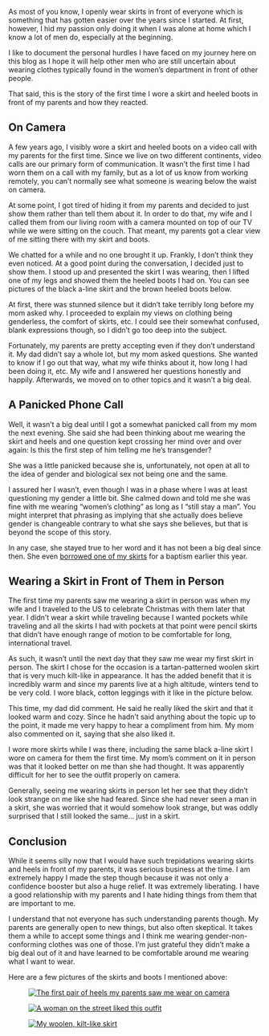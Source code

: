 As most of you know, I openly wear skirts in front of everyone which is something that has gotten easier over the years since I started. At first, however, I hid my passion only doing it when I was alone at home which I know a lot of men do, especially at the beginning.

I like to document the personal hurdles I have faced on my journey here on this blog as I hope it will help other men who are still uncertain about wearing clothes typically found in the women’s department in front of other people.

That said, this is the story of the first time I wore a skirt and heeled boots in front of my parents and how they reacted.

On Camera
---------

A few years ago, I visibly wore a skirt and heeled boots on a video call with my parents for the first time. Since we live on two different continents, video calls are our primary form of communication. It wasn’t the first time I had worn them on a call with my family, but as a lot of us know from working remotely, you can’t normally see what someone is wearing below the waist on camera.

At some point, I got tired of hiding it from my parents and decided to just show them rather than tell them about it. In order to do that, my wife and I called them from our living room with a camera mounted on top of our TV while we were sitting on the couch. That meant, my parents got a clear view of me sitting there with my skirt and boots.

We chatted for a while and no one brought it up. Frankly, I don’t think they even noticed. At a good point during the conversation, I decided just to show them. I stood up and presented the skirt I was wearing, then I lifted one of my legs and showed them the heeled boots I had on. You can see pictures of the black a-line skirt and the brown heeled boots below.

At first, there was stunned silence but it didn’t take terribly long before my mom asked why. I proceeded to explain my views on clothing being genderless, the comfort of skirts, etc. I could see their somewhat confused, blank expressions though, so I didn’t go too deep into the subject.

Fortunately, my parents are pretty accepting even if they don’t understand it. My dad didn’t say a whole lot, but my mom asked questions. She wanted to know if I go out that way, what my wife thinks about it, how long I had been doing it, etc. My wife and I answered her questions honestly and happily. Afterwards, we moved on to other topics and it wasn’t a big deal.

A Panicked Phone Call
---------------------

Well, it wasn’t a big deal until I got a somewhat panicked call from my mom the next evening. She said she had been thinking about me wearing the skirt and heels and one question kept crossing her mind over and over again: Is this the first step of him telling me he’s transgender?

She was a little panicked because she is, unfortunately, not open at all to the idea of gender and biological sex not being one and the same.

I assured her I wasn’t, even though I was in a phase where I was at least questioning my gender a little bit. She calmed down and told me she was fine with me wearing “women’s clothing” as long as I “still stay a man”. You might interpret that phrasing as implying that she actually does believe gender is changeable contrary to what she says she believes, but that is beyond the scope of this story.

In any case, she stayed true to her word and it has not been a big deal since then. She even [borrowed one of my skirts](https://www.the-beskirted-man.com/skirts-and-dresses/my-mom-borrowed-my-skirt-for-a-baptism/) for a baptism earlier this year.

Wearing a Skirt in Front of Them in Person
------------------------------------------

The first time my parents saw me wearing a skirt in person was when my wife and I traveled to the US to celebrate Christmas with them later that year. I didn’t wear a skirt while traveling because I wanted pockets while traveling and all the skirts I had with pockets at that point were pencil skirts that didn’t have enough range of motion to be comfortable for long, international travel.

As such, it wasn’t until the next day that they saw me wear my first skirt in person. The skirt I chose for the occasion is a tartan-patterned woolen skirt that is very much kilt-like in appearance. It has the added benefit that it is incredibly warm and since my parents live at a high altitude, winters tend to be very cold. I wore black, cotton leggings with it like in the picture below.

This time, my dad did comment. He said he really liked the skirt and that it looked warm and cozy. Since he hadn’t said anything about the topic up to the point, it made me very happy to hear a compliment from him. My mom also commented on it, saying that she also liked it.

I wore more skirts while I was there, including the same black a-line skirt I wore on camera for them the first time. My mom’s comment on it in person was that it looked better on me than she had thought. It was apparently difficult for her to see the outfit properly on camera.

Generally, seeing me wearing skirts in person let her see that they didn’t look strange on me like she had feared. Since she had never seen a man in a skirt, she was worried that it would somehow look strange, but was oddly surprised that I still looked the same… just in a skirt.

Conclusion
----------

While it seems silly now that I would have such trepidations wearing skirts and heels in front of my parents, it was serious business at the time. I am extremely happy I made the step though because it was not only a confidence booster but also a huge relief. It was extremely liberating. I have a good relationship with my parents and I hate hiding things from them that are important to me.

I understand that not everyone has such understanding parents though. My parents are generally open to new things, but also often skeptical. It takes them a while to accept some things and I think me wearing gender-non-conforming clothes was one of those. I’m just grateful they didn’t make a big deal out of it and have learned to be comfortable around me wearing what I want to wear.

Here are a few pictures of the skirts and boots I mentioned above:

<figure><a href="https://i0.wp.com/www.the-beskirted-man.com/wp-content/uploads/2024/09/IMG_7188-768x1024.jpeg?ssl=1"><img decoding="async" alt="The first pair of heels my parents saw me wear on camera" data-height="2560" data-id="4666" data-link="https://www.the-beskirted-man.com/?attachment_id=4666" data-url="https://www.the-beskirted-man.com/wp-content/uploads/2024/09/IMG_7188-768x1024.jpeg" data-width="1920" src="IMG_7188-768x1024.jpeg" data-amp-layout="responsive" tabindex="0" role="button" aria-label="Open image 1 of 3 in full-screen"></a></figure>

<figure><a href="https://i0.wp.com/www.the-beskirted-man.com/wp-content/uploads/2024/05/img_2068-768x1024.jpg?ssl=1"><img decoding="async" alt="A woman on the street liked this outfit" data-height="2000" data-id="3788" data-link="https://www.the-beskirted-man.com/img_2068/" data-url="https://www.the-beskirted-man.com/wp-content/uploads/2024/05/img_2068-768x1024.jpg" data-width="1500" src="img_2068-768x1024.jpg" data-amp-layout="responsive" tabindex="0" role="button" aria-label="Open image 2 of 3 in full-screen"></a></figure>

<figure><a href="https://i0.wp.com/www.the-beskirted-man.com/wp-content/uploads/2024/09/IMG_0611-768x1024.jpeg?ssl=1"><img decoding="async" alt="My woolen, kilt-like skirt" data-height="2560" data-id="4675" data-link="https://www.the-beskirted-man.com/?attachment_id=4675" data-url="https://www.the-beskirted-man.com/wp-content/uploads/2024/09/IMG_0611-768x1024.jpeg" data-width="1920" src="IMG_0611-768x1024.jpeg" data-amp-layout="responsive" tabindex="0" role="button" aria-label="Open image 3 of 3 in full-screen"></a></figure>